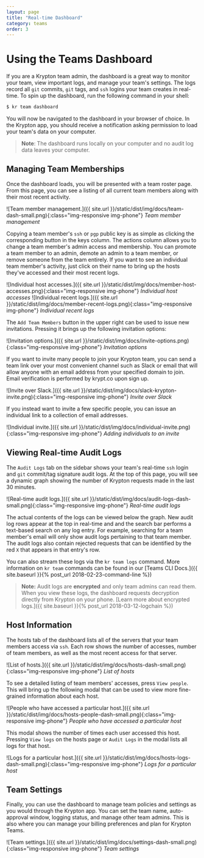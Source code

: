 ```yaml
---
layout: page
title: "Real-time Dashboard"
category: teams
order: 3
---
```


# Using the Teams Dashboard

If you are a Krypton team admin, the dashboard is a great way to monitor your team, view important logs, and manage your team's settings.
The logs record all `git` commits, `git` tags, and `ssh` logins your team creates in real-time.
To spin up the dashboard, run the following command in your shell:
```bash
$ kr team dashboard
```
You will now be navigated to the dashboard in your browser of choice.
In the Krypton app, you should receive a notification asking permission to load your team's data on your computer.

> **Note**: The dashboard runs locally on your computer and no audit log data leaves your computer.

## Managing Team Memberships

Once the dashboard loads, you will be presented with a team roster page.
From this page, you can see a listing of all current team members along with their most recent activity.

![Team member management.]({{ site.url }}/static/dist/img/docs/team-dash-small.png){:class="img-responsive img-phone"}
*Team member management*

Copying a team member's `ssh` or `pgp` public key is as simple as clicking the
corresponding button in the keys column.  The actions column allows you to
change a team member's admin access and membership.  You can promote a team
member to an admin, demote an admin to a team member, or remove someone from
the team entirely.  If you want to see an individual team member's activity,
just click on their name to bring up the hosts they've accessed and their most
recent logs.

![Individual host accesses.]({{ site.url }}/static/dist/img/docs/member-host-accesses.png){:class="img-responsive img-phone"}
*Individual host accesses*
![Individual recent logs.]({{ site.url }}/static/dist/img/docs/member-recent-logs.png){:class="img-responsive img-phone"}
*Individual recent logs*

The `Add Team Members` button in the upper right can be used to issue new invitations.
Pressing it brings up the following invitation options:

![Invitation options.]({{ site.url }}/static/dist/img/docs/invite-options.png){:class="img-responsive img-phone"}
*Invitation options*

If you want to invite many people to join your Krypton team,
you can send a team link over your most convenient channel such as Slack or email
that will allow anyone with an email address from your specified domain to join.
Email verification is performed by krypt.co upon sign up.

![Invite over Slack.]({{ site.url }}/static/dist/img/docs/slack-krypton-invite.png){:class="img-responsive img-phone"}
*Invite over Slack*

If you instead want to invite a few specific people, you can issue an individual link to a collection of email addresses.

![Individual invite.]({{ site.url }}/static/dist/img/docs/individual-invite.png){:class="img-responsive img-phone"}
*Adding individuals to an invite*

## Viewing Real-time Audit Logs

The `Audit Logs` tab on the sidebar shows your team's real-time `ssh` login and `git` commit/tag signature audit logs.
At the top of this page, you will see a dynamic graph showing the number of Krypton requests made in the last 30 minutes.

![Real-time audit logs.]({{ site.url }}/static/dist/img/docs/audit-logs-dash-small.png){:class="img-responsive img-phone"}
*Real-time audit logs*

The actual contents of the logs can be viewed below the graph.  New audit log
rows appear at the top in real-time and and the search bar performs a
text-based search on any log entry.  For example, searching for a team member's
email will only show audit logs pertaining to that team member.  The audit logs
also contain rejected requests that can be identified by the red `X` that
appears in that entry's row.

You can also stream these logs via the `kr team logs` command.
More information on `kr team` commands can be found in our [Teams CLI Docs.]({{ site.baseurl }}{% post_url 2018-02-23-command-line %})

> **Note:** Audit logs are **encrypted** and only team admins can read them.
> When you view these logs, the dashboard requests decryption directly from Krypton on your
> phone. [Learn more about encrypted logs.]({{ site.baseurl }}{% post_url 2018-03-12-logchain %})

## Host Information

The hosts tab of the dashboard lists all of the servers that your team members
access via `ssh`.  Each row shows the number of accesses, number of team members,
as well as the most recent access for that server.

![List of hosts.]({{ site.url }}/static/dist/img/docs/hosts-dash-small.png){:class="img-responsive img-phone"}
*List of hosts*

To see a detailed listing of team members' accesses, press `View people`.
This will bring up the following modal that can be used to view more fine-grained information about each host.

![People who have accessed a particular host.]({{ site.url }}/static/dist/img/docs/hosts-people-dash-small.png){:class="img-responsive img-phone"}
*People who have accessed a particular host*

This modal shows the number of times each user accessed this host. Pressing
`View logs` on the hosts page or `Audit Logs` in the modal lists all logs for
that host.

![Logs for a particular host.]({{ site.url }}/static/dist/img/docs/hosts-logs-dash-small.png){:class="img-responsive img-phone"}
*Logs for a particular host*

## Team Settings

Finally, you can use the dashboard to manage team policies and settings as you
would through the Krypton app.  You can set the team name, auto-approval
window, logging status, and manage other team admins.  This is also where you
can manage your billing preferences and plan for Krypton Teams.

![Team settings.]({{ site.url }}/static/dist/img/docs/settings-dash-small.png){:class="img-responsive img-phone"}
*Team settings*

